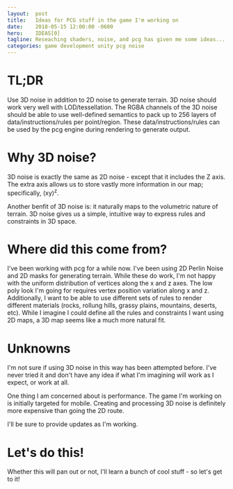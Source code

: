 ```yaml
---
layout:  post
title:   Ideas for PCG stuff in the game I'm working on
date:    2018-05-15 12:00:00 -0600
hero:    IDEAS[0]
tagline: Reseaching shaders, noise, and pcg has given me some ideas...
categories: game development unity pcg noise
---
```


TL;DR
=====

Use 3D noise in addition to 2D noise to generate terrain. 3D noise should work very well with LOD/tessellation. The RGBA channels of the 3D noise should be able to use well-defined semantics to pack up to 256 layers of data/instructions/rules per point/region. These data/instructions/rules can be used by the pcg engine during rendering to generate output.

Why 3D noise?
=============

3D noise is exactly the same as 2D noise - except that it includes the Z axis. The extra axis allows us to store vastly more information in our map; specifically, (xy)<sup>z</sup>.

Another benfit of 3D noise is: it naturally maps to the volumetric nature of terrain. 3D noise gives us a simple, intuitive way to express rules and constraints in 3D space.

Where did this come from?
=========================

I've been working with pcg for a while now. I've been using 2D Perlin Noise and 2D masks for generating terrain. While these do work, I'm not happy with the uniform distribution of vertices along the x and z axes. The low poly look I'm going for requires vertex position variation along x and z. Additionally, I want to be able to use different sets of rules to render different materials (rocks, rollung hills, grassy plains, mountains, deserts, etc). While I imagine I could define all the rules and constraints I want using 2D maps, a 3D map seems like a much more natural fit.

Unknowns
========

I'm not sure if using 3D noise in this way has been attempted before. I've never tried it and don't have any idea if what I'm imagining will work as I expect, or work at all.

One thing I am concerned about is performance. The game I'm working on is initially targeted for mobile. Creating and processing 3D noise is definitely more expensive than going the 2D route.

I'll be sure to provide updates as I'm working.

Let's do this!
==============

Whether this will pan out or not, I'll learn a bunch of cool stuff - so let's get to it!